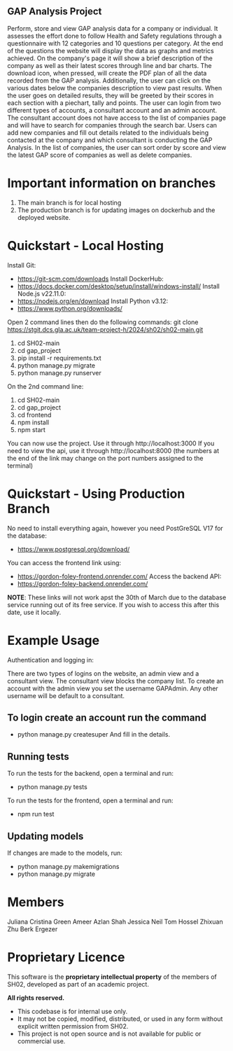 ## GAP Analysis Project
Perform, store and view GAP analysis data for a company or individual. It assesses the effort done to follow Health and Safety regulations through a questionnaire with 12 categories and 10 questions per category. At the end of the questions the website will display the data as graphs and metrics achieved. On the company's page it will show a brief description of the company as well as their latest scores through line and bar charts. The download icon, when pressed, will create the PDF plan of all the data recorded from the GAP analysis. Additionally, the user can click on the various dates below the companies description to view past results. When the user goes on detailed results, they will be greeted by their scores in each section with a piechart, tally and points. The user can login from two different types of accounts, a consultant account and an admin account. The consultant account does not have access to the list of companies page and will have to search for companies through the search bar. Users can add new companies and fill out details related to the individuals being contacted at the company and which consultant is conducting the GAP Analysis. In the list of companies, the user can sort order by score and view the latest GAP score of companies as well as delete companies.

# Important information on branches
1. The main branch is for local hosting
2. The production branch is for updating images on dockerhub and the deployed website.

# Quickstart - Local Hosting
Install Git:
 - https://git-scm.com/downloads
Install DockerHub:
 - https://docs.docker.com/desktop/setup/install/windows-install/
Install Node.js v22.11.0:
 - https://nodejs.org/en/download 
Install Python v3.12:
 - https://www.python.org/downloads/

Open 2 command lines then do the following commands:
git clone https://stgit.dcs.gla.ac.uk/team-project-h/2024/sh02/sh02-main.git

1. cd SH02-main
2. cd gap_project
3. pip install -r requirements.txt
4. python manage.py migrate
5. python manage.py runserver

On the 2nd command line:

1. cd SH02-main
2. cd gap_project
3. cd frontend
4. npm install
5. npm start

You can now use the project. Use it through http://localhost:3000
If you need to view the api, use it through http://localhost:8000 
(the numbers at the end of the link may change on the port numbers assigned to the terminal)

# Quickstart - Using Production Branch
No need to install everything again, however you need PostGreSQL V17 for the database:
 - https://www.postgresql.org/download/ 

You can access the frontend link using: 
 - https://gordon-foley-frontend.onrender.com/
Access the backend API:
 - https://gordon-foley-backend.onrender.com/

**NOTE**: These links will not work apst the 30th of March due to the database service running out of its free service. If you wish to access this after this date, use it locally.

# Example Usage 
Authentication and logging in:

There are two types of logins on the website, an admin view and a consultant view.
The consultant view blocks the company list. To create an account with the admin view you set the username GAPAdmin. Any other username will be default to a consultant.

## To login create an account run the command
 - python manage.py createsuper
And fill in the details.

## Running tests 

To run the tests for the backend, open a terminal and run:
 - python manage.py tests

To run the tests for the frontend, open a terminal and run:
 - npm run test

## Updating models

If changes are made to the models, run:
 - python manage.py makemigrations
 - python manage.py migrate

# Members
Juliana Cristina Green
Ameer Azlan Shah
Jessica Neil
Tom Hossel
Zhixuan Zhu 
Berk Ergezer

# Proprietary Licence
This software is the **proprietary intellectual property** of the members of SH02, developed as part of an academic project.

**All rights reserved.**

- This codebase is for internal use only.
- It may not be copied, modified, distributed, or used in any form without explicit written permission from SH02.
- This project is not open source and is not available for public or commercial use.
